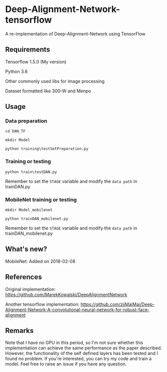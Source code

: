 # Deep-Alignment-Network-tensorflow
A re-implementation of Deep-Alignment-Network using TensorFlow

## Requirements

Tensorflow 1.5.0 (My version)

Python 3.6

Other commonly used libs for image processing

Dataset formatted like 300-W and Menpo

## Usage

### Data preparation

`cd DAN_TF`

`mkdir Model`


`python training\testSetPreparation.py`

### Training or testing

`python train\testDAN.py`

Remember to set the `STAGE` variable and modify the `data path` in trainDAN.py

### MobileNet training or testing

`mkdir Model_mobilenet`


`python trainDAN_mobilenet.py`

Remember to set the `STAGE` variable and modify the `data path` in trainDAN_mobilenet.py


## What's new?

MobileNet: Added on 2018-02-08

## References

Original implementation: https://github.com/MarekKowalski/DeepAlignmentNetwork

Another tensorflow implementation: https://github.com/zjjMaiMai/Deep-Alignment-Network-A-convolutional-neural-network-for-robust-face-alignment

## Remarks

Note that I have no GPU in this period, so I'm not sure whether this implementation can achieve the same performance as the paper described. However, the functionality of the self defined layers has been tested and I found no problem. If you're interested, you can try my code and train a model. Feel free to raise an issue if you have any question.